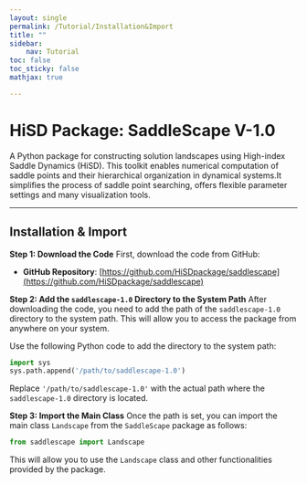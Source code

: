 ```yaml
---
layout: single
permalink: /Tutorial/Installation&Import
title: ""
sidebar:
    nav: Tutorial
toc: false
toc_sticky: false
mathjax: true

---
```

# HiSD Package: SaddleScape V-1.0
<!--
*        Version:  1.0.0
*        Created:  2024-12-25
*        Last Modified:  2025-06-18
*
*         Author:  Yuyang LIU <liuyuyang@stu.pku.edu.cn>
*      Copyright:  Copyright (c) 2024-2025, Lei ZHANG, Yuyang LIU. All rights reserved.
-->
      
      
A Python package for constructing solution landscapes using High-index Saddle Dynamics (HiSD). This toolkit enables numerical computation of saddle points and their hierarchical organization in dynamical systems.It simplifies the process of saddle point searching, offers flexible parameter settings and many visualization tools.

---    

## Installation & Import

**Step 1: Download the Code**
First, download the code from GitHub:
- **GitHub Repository**: [https://github.com/HiSDpackage/saddlescape](https://github.com/HiSDpackage/saddlescape)

**Step 2: Add the `saddlescape-1.0` Directory to the System Path**
After downloading the code, you need to add the path of the `saddlescape-1.0` directory to the system path. This will allow you to access the package from anywhere on your system.

Use the following Python code to add the directory to the system path:

```python
import sys
sys.path.append('/path/to/saddlescape-1.0')
```

Replace `'/path/to/saddlescape-1.0'` with the actual path where the `saddlescape-1.0` directory is located.

**Step 3: Import the Main Class**
Once the path is set, you can import the main class `Landscape` from the `SaddleScape` package as follows:

```python
from saddlescape import Landscape
```

This will allow you to use the `Landscape` class and other functionalities provided by the package.
